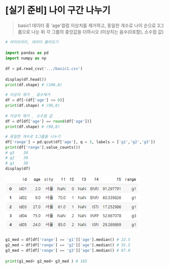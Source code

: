 # [실기 준비] 나이 구간 나누기

> basic1 데이터 중 'age'컬럼 이상치를 제거하고, 동일한 개수로 나이 순으로 3그룹으로 나눈 뒤 각 그룹의 중앙값을 더하시오 (이상치는 음수(0포함), 소수점 값)

```python
# 라이브러리, 데이터 불러오기

import pandas as pd
import numpy as np

df = pd.read_csv('.../basic1.csv')

display(df.head())
print(df.shape) # (100,8)
```

```python
# 이상치 제거 _ 음수제거
df = df[~(df['age'] <= 0)]
print(df.shape) # (96,8)

# 이상치 제거 _ 소수점 값
df = df[df['age'] == round(df['age'])]
print(df.shape) # (90,8)
```

```python
# 동일한 개수로 3그룹을 나누기
df['range'] = pd.qcut(df['age'], q = 3, labels = ['g1','g2','g3'])
print(df['range'].value_counts())
# g3    30
# g2    30
# g1    30
display(df)
```

![image-20211122161100315](markdown-images/image-20211122161100315.png)

```python
g1_med = df[df['range'] == 'g1']['age'].median() # 22.5 
g2_med = df[df['range'] == 'g2']['age'].median() # 55.5 
g3_med = df[df['range'] == 'g3']['age'].median() # 87.0

print(g1_med+ g2_med+ g3_med ) # 165
```

